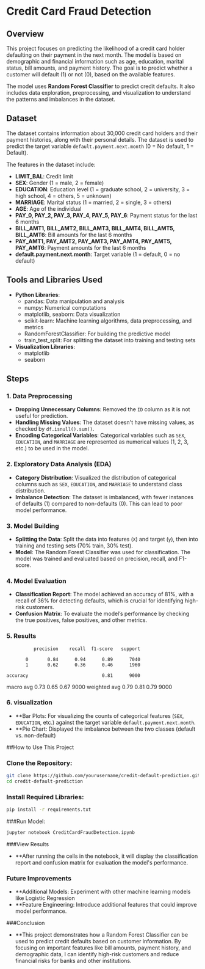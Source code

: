 # Credit Card Fraud Detection
## Overview

This project focuses on predicting the likelihood of a credit card holder defaulting on their payment in the next month. The model is based on demographic and financial information such as age, education, marital status, bill amounts, and payment history. The goal is to predict whether a customer will default (1) or not (0), based on the available features.

The model uses **Random Forest Classifier** to predict credit defaults. It also includes data exploration, preprocessing, and visualization to understand the patterns and imbalances in the dataset.

## Dataset

The dataset contains information about 30,000 credit card holders and their payment histories, along with their personal details. The dataset is used to predict the target variable `default.payment.next.month` (0 = No default, 1 = Default).

The features in the dataset include:
- **LIMIT_BAL**: Credit limit
- **SEX**: Gender (1 = male, 2 = female)
- **EDUCATION**: Education level (1 = graduate school, 2 = university, 3 = high school, 4 = others, 5 = unknown)
- **MARRIAGE**: Marital status (1 = married, 2 = single, 3 = others)
- **AGE**: Age of the individual
- **PAY_0, PAY_2, PAY_3, PAY_4, PAY_5, PAY_6**: Payment status for the last 6 months
- **BILL_AMT1, BILL_AMT2, BILL_AMT3, BILL_AMT4, BILL_AMT5, BILL_AMT6**: Bill amounts for the last 6 months
- **PAY_AMT1, PAY_AMT2, PAY_AMT3, PAY_AMT4, PAY_AMT5, PAY_AMT6**: Payment amounts for the last 6 months
- **default.payment.next.month**: Target variable (1 = default, 0 = no default)

## Tools and Libraries Used

- **Python Libraries**:
  - pandas: Data manipulation and analysis
  - numpy: Numerical computations
  - matplotlib, seaborn: Data visualization
  - scikit-learn: Machine learning algorithms, data preprocessing, and metrics
  - RandomForestClassifier: For building the predictive model
  - train_test_split: For splitting the dataset into training and testing sets
- **Visualization Libraries**:
  - matplotlib
  - seaborn

## Steps

### 1. Data Preprocessing
- **Dropping Unnecessary Columns**: Removed the `ID` column as it is not useful for prediction.
- **Handling Missing Values**: The dataset doesn't have missing values, as checked by `df.isnull().sum()`.
- **Encoding Categorical Variables**: Categorical variables such as `SEX`, `EDUCATION`, and `MARRIAGE` are represented as numerical values (1, 2, 3, etc.) to be used in the model.
  
### 2. Exploratory Data Analysis (EDA)
- **Category Distribution**: Visualized the distribution of categorical columns such as `SEX`, `EDUCATION`, and `MARRIAGE` to understand class distribution.
- **Imbalance Detection**: The dataset is imbalanced, with fewer instances of defaults (1) compared to non-defaults (0). This can lead to poor model performance.

### 3. Model Building
- **Splitting the Data**: Split the data into features (`X`) and target (`y`), then into training and testing sets (70% train, 30% test).
- **Model**: The Random Forest Classifier was used for classification. The model was trained and evaluated based on precision, recall, and F1-score.

### 4. Model Evaluation
- **Classification Report**: The model achieved an accuracy of 81%, with a recall of 36% for detecting defaults, which is crucial for identifying high-risk customers.
- **Confusion Matrix**: To evaluate the model’s performance by checking the true positives, false positives, and other metrics.

### 5. Results
              precision    recall  f1-score   support

           0       0.84      0.94      0.89      7040
           1       0.62      0.36      0.46      1960

    accuracy                           0.81      9000
   macro avg       0.73      0.65      0.67      9000
weighted avg       0.79      0.81      0.79      9000


### 6. visualization
- **Bar Plots: For visualizing the counts of categorical features (`SEX`, `EDUCATION`, etc.) against the target variable `default.payment.next.month`.
- **Pie Chart: Displayed the imbalance between the two classes (default vs. non-default)

##How to Use This Project

### Clone the Repository:
```bash
git clone https://github.com/yourusername/credit-default-prediction.git
cd credit-default-prediction
```
### Install Required Libraries: 
```bash
pip install -r requirements.txt
```
###Run Model:
```bash
jupyter notebook CreditCardFraudDetection.ipynb
```

###View Results
- **After running the cells in the notebook, it will display the classification report and confusion matrix for evaluation the model's performance.

### Future Improvements
- **Additional Models: Experiment with other machine learning models like Logistic Regression
- **Feature Engineering: Introduce additional features that could improve model performance.

###Conclusion
- **This project demonstrates how a Random Forest Classifier can be used to predict credit defaults based on customer information. By focusing on important features like bill amounts, payment history, and demographic data, I can identify high-risk customers and reduce financial risks for banks and other institutions.





